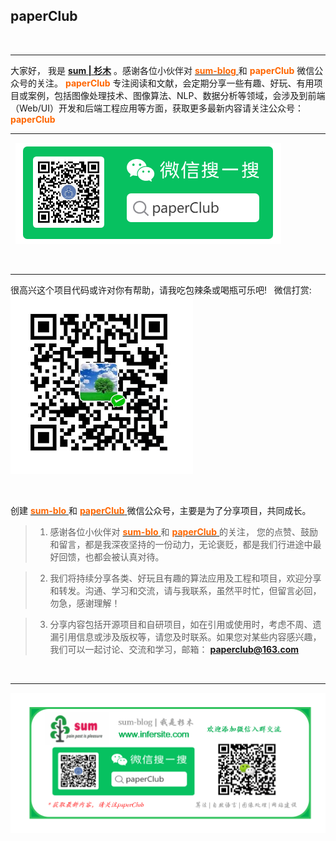 ## paperClub 

&nbsp;

 ***
 大家好， 我是<font color=blue>  [**sum | 杉木**](http://www.infersite.com/) </font>。感谢各位小伙伴对 [<font color=#FF6600> **sum-blog** </font>](http://www.infersite.com/)  和 <font color=#FF6600> **paperClub** </font> 微信公众号的关注。<font color=#FF6600> **paperClub** </font> 专注阅读和文献，会定期分享一些有趣、好玩、有用项目或案例，包括图像处理技术、图像算法、NLP、数据分析等领域，会涉及到前端（Web/UI）开发和后端工程应用等方面，获取更多最新内容请关注公众号：<font color=#FF6600> **paperClub** </font> 

***
&nbsp;
![avatar](./static/paperClub_wx2.png)


&nbsp;
***
很高兴这个项目代码或许对你有帮助，请我吃包辣条或喝瓶可乐吧!
&nbsp;
微信打赏:
&nbsp;
![avatar](./static/pay.png)

&nbsp;

创建 [<font color=#FF6600> **sum-blo** </font>](http://www.infersite.com/) 和  [<font color=#FF6600> **paperClub** </font>](https://mp.weixin.qq.com/profile?src=3&timestamp=1660383334&ver=1&signature=FvSYR0sMRqiwnnFIu0Z-uNmqfw9hFt-ESjEuQneLeDzF2GHF*8obhjl2TOTxzhpdTnkrxit88EJFjxfD24*O2w==) 微信公众号，主要是为了分享项目，共同成长。  


 > 1. 感谢各位小伙伴对 [<font color=#FF6600> **sum-blo** </font>](http://www.infersite.com/) 和  [<font color=#FF6600> **paperClub** </font>](https://mp.weixin.qq.com/profile?src=3&timestamp=1660383334&ver=1&signature=FvSYR0sMRqiwnnFIu0Z-uNmqfw9hFt-ESjEuQneLeDzF2GHF*8obhjl2TOTxzhpdTnkrxit88EJFjxfD24*O2w==) 的关注， 您的点赞、鼓励和留言，都是我深夜坚持的一份动力，无论褒贬，都是我们行进途中最好回馈，也都会被认真对待。
 
 > 2. 我们将持续分享各类、好玩且有趣的算法应用及工程和项目，欢迎分享和转发。沟通、学习和交流，请与我联系，虽然平时忙，但留言必回，勿急，感谢理解！
 
 > 3. 分享内容包括开源项目和自研项目，如在引用或使用时，考虑不周、遗漏引用信息或涉及版权等，请您及时联系。如果您对某些内容感兴趣，我们可以一起讨论、交流和学习，邮箱：<font color=#FF6600> **paperclub@163.com** </font>


&nbsp;
***
![avatar](./static/any1one_paperClub.png)

